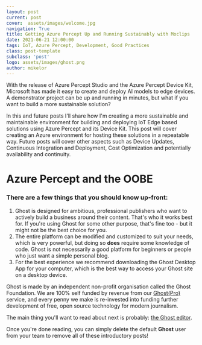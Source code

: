 ```yaml
---
layout: post
current: post
cover:  assets/images/welcome.jpg
navigation: True
title: Getting Azure Percept Up and Running Sustainably with Moclips 
date: 2021-06-21 12:00:00
tags: IoT, Azure Percept, Development, Good Practices
class: post-template
subclass: 'post'
logo: assets/images/ghost.png
author: mikelor
---
```

With the release of Azure Percept Studio and the Azure Percept Device Kit, Microsoft has made it easy to create and deploy AI models to edge devices. A demonstrator project can be up and running in minutes, but what if you want to build a more sustainable solution?

In this and future posts I'll share how I'm creating a more sustainable and maintainable environment for building and deploying IoT Edge based solutions using Azure Percept and its Device Kit. This post will cover creating an Azure environment for hosting these solutions in a repeatable way. Future posts will cover other aspects such as Device Updates, Continuous Integration and Deployment, Cost Optimization and potentially availability and continuity.

# Azure Percept and the OOBE

### There are a few things that you should know up-front:
1. Ghost is designed for ambitious, professional publishers who want to actively build a business around their content. That's who it works best for. If you're using Ghost for some other purpose, that's fine too - but it might not be the best choice for you.
2. The entire platform can be modified and customized to suit your needs, which is very powerful, but doing so **does** require some knowledge of code. Ghost is not necessarily a good platform for beginners or people who just want a simple personal blog.
3. For the best experience we recommend downloading the Ghost Desktop App for your computer, which is the best way to access your Ghost site on a desktop device.


Ghost is made by an independent non-profit organisation called the Ghost Foundation. We are 100% self funded by revenue from our [Ghost(Pro)](https://ghost.org/pricing) service, and every penny we make is re-invested into funding further development of free, open source technology for modern journalism.

The main thing you'll want to read about next is probably: [the Ghost editor](https://demo.ghost.io/the-editor/).

Once you're done reading, you can simply delete the default **Ghost** user from your team to remove all of these introductory posts!
